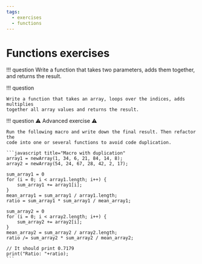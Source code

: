 ```yaml
---
tags:
  - exercises
  - functions
---
```

# Functions exercises

!!! question
    Write a function that takes two parameters, adds them together, and returns
    the result.

!!! question

    Write a function that takes an array, loops over the indices, adds multiplies
    together all array values and returns the result.

!!! question
    :warning: Advanced exercise :warning:

    Run the following macro and write down the final result. Then refactor the
    code into one or several functions to avoid code duplication.

    ```javascript title="Macro with duplication"
    array1 = newArray(1, 34, 6, 21, 84, 14, 8);
    array2 = newArray(54, 24, 67, 28, 42, 2, 17);

    sum_array1 = 0
    for (i = 0; i < array1.length; i++) {
        sum_array1 += array1[i];
    }
    mean_array1 = sum_array1 / array1.length;
    ratio = sum_array1 * sum_array1 / mean_array1;

    sum_array2 = 0
    for (i = 0; i < array2.length; i++) {
        sum_array2 += array2[i];
    }
    mean_array2 = sum_array2 / array2.length;
    ratio /= sum_array2 * sum_array2 / mean_array2;

    // It should print 0.7179
    print("Ratio: "+ratio);
    ```
